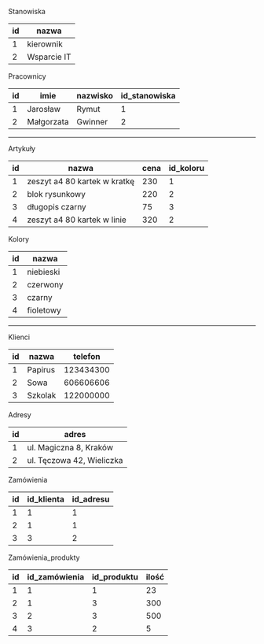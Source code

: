 Stanowiska

| id | nazwa       |
|----|-------------|
| 1  | kierownik   |
| 2  | Wsparcie IT |

Pracownicy

| id | imie       | nazwisko | id_stanowiska |
|----|------------|----------|---------------|
| 1  | Jarosław   | Rymut    | 1             |
| 2  | Małgorzata | Gwinner  | 2             |

--------------------

Artykuły

| id | nazwa                        | cena | id_koloru |
|----|------------------------------|------|-----------|
| 1  | zeszyt a4 80 kartek w kratkę | 230  | 1         |
| 2  | blok rysunkowy               | 220  | 2         |
| 3  | długopis czarny              | 75   | 3         |
| 4  | zeszyt a4 80 kartek w linie  | 320  | 2         |


Kolory

| id | nazwa     |
|----|-----------|
| 1  | niebieski |
| 2  | czerwony  |
| 3  | czarny    |
| 4  | fioletowy |

--------------------

Klienci

| id | nazwa   | telefon   |
|----|---------|-----------|
| 1  | Papirus | 123434300 |
| 2  | Sowa    | 606606606 |
| 3  | Szkolak | 122000000 |

Adresy

| id | adres                     |
|----|---------------------------|
| 1  | ul. Magiczna 8, Kraków    |
| 2  | ul. Tęczowa 42, Wieliczka |

Zamówienia

| id | id_klienta | id_adresu |
|----|------------|-----------|
| 1  | 1          | 1         |
| 2  | 1          | 1         |
| 3  | 3          | 2         |

Zamówienia_produkty

| id | id_zamówienia | id_produktu | ilość |
|----|---------------|-------------|-------|
| 1  | 1             | 1           | 23    |
| 2  | 1             | 3           | 300   |
| 3  | 2             | 3           | 500   |
| 4  | 3             | 2           | 5     |
